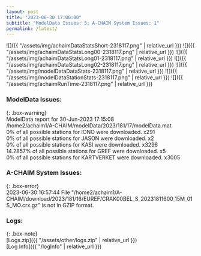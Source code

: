 ```yaml
---
layout: post
title: "2023-06-30 17:00:00"
subtitle: "ModelData Issues: 5; A-CHAIM System Issues: 1"
permalink: /latest/
---
```


![]({{ "/assets/img/achaimDataStatsShort-2318117.png" | relative_url }})
![]({{ "/assets/img/achaimDataStatsLong00-2318117.png" | relative_url }})
![]({{ "/assets/img/achaimDataStatsLong01-2318117.png" | relative_url }})
![]({{ "/assets/img/achaimDataStatsLong02-2318117.png" | relative_url }})
![]({{ "/assets/img/modelDataDataStats-2318117.png" | relative_url }})
![]({{ "/assets/img/modelDataStationStats-2318117.png" | relative_url }})
![]({{ "/assets/img/achaimRunTime-2318117.png" | relative_url }})


### ModelData Issues:  
  
{: .box-warning}  
 ModelData report for 30-Jun-2023 17:15:08   
 /home2/achaim1/A-CHAIM/modelData/2023/181/17/modelData.mat   
 0% of all possible stations for IONO were downloaded. x291   
 0% of all possible stations for JASON were downloaded. x2   
 0% of all possible stations for KASI were downloaded. x3296   
 14.2857% of all possible stations for GREF were downloaded. x5   
 0% of all possible stations for KARTVERKET were downloaded. x3005   
  
### A-CHAIM System Issues:  
  
{: .box-error}  
2023-06-30 16:57:44 File "/home2/achaim1/A-CHAIM/download/2023/181/16/EUREF/CRAK00BEL_S_20231811600_15M_01S_MO.crx.gz" is not in GZIP format.  

### Logs:  
  
{: .box-note}  
[Logs.zip]({{ "/assets/other/logs.zip" | relative_url }})  
[Log Info]({{ "/logInfo" | relative_url }})  
